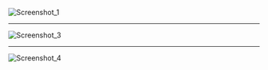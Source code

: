 ![Screenshot_1](https://user-images.githubusercontent.com/50767818/117081502-0f903f80-ad51-11eb-99a5-014cabf8a22a.png)

---------------------------------------------------------------------------------------------------

![Screenshot_3](https://user-images.githubusercontent.com/50767818/117081418-e4a5eb80-ad50-11eb-9da3-1ceb3a358f1a.png)

---------------------------------------------------------------------------------------------------

![Screenshot_4](https://user-images.githubusercontent.com/50767818/117081414-e2dc2800-ad50-11eb-815f-c32bd06b5be7.png)

